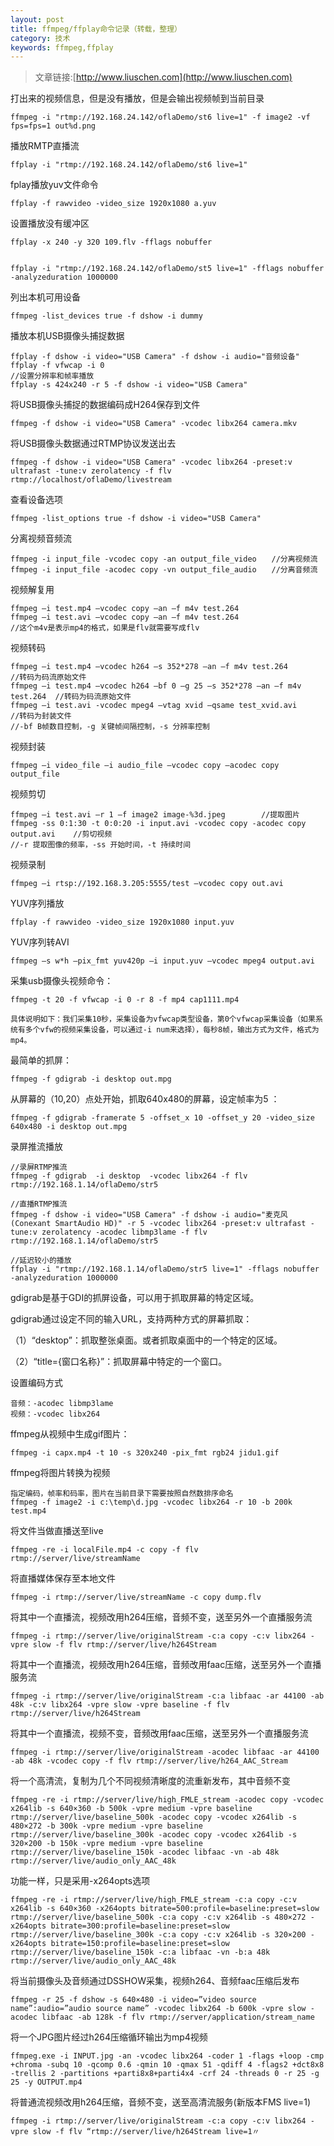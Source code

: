 ```yaml
---
layout: post
title: ffmpeg/ffplay命令记录（转载，整理）
category: 技术
keywords: ffmpeg,ffplay
---
```



>文章链接:[http://www.liuschen.com](http://www.liuschen.com)


打出来的视频信息，但是没有播放，但是会输出视频帧到当前目录

	ffmpeg -i "rtmp://192.168.24.142/oflaDemo/st6 live=1" -f image2 -vf fps=fps=1 out%d.png

播放RMTP直播流

	ffplay -i "rtmp://192.168.24.142/oflaDemo/st6 live=1"

fplay播放yuv文件命令

	ffplay -f rawvideo -video_size 1920x1080 a.yuv

设置播放没有缓冲区

	ffplay -x 240 -y 320 109.flv -fflags nobuffer


	ffplay -i "rtmp://192.168.24.142/oflaDemo/st5 live=1" -fflags nobuffer -analyzeduration 1000000

列出本机可用设备

	ffmpeg -list_devices true -f dshow -i dummy 

播放本机USB摄像头捕捉数据

	ffplay -f dshow -i video="USB Camera" -f dshow -i audio="音频设备"
	ffplay -f vfwcap -i 0
	//设置分辨率和帧率播放
	ffplay -s 424x240 -r 5 -f dshow -i video="USB Camera"


将USB摄像头捕捉的数据编码成H264保存到文件

	ffmpeg -f dshow -i video="USB Camera" -vcodec libx264 camera.mkv

将USB摄像头数据通过RTMP协议发送出去

	ffmpeg -f dshow -i video="USB Camera" -vcodec libx264 -preset:v ultrafast -tune:v zerolatency -f flv rtmp://localhost/oflaDemo/livestream

查看设备选项

	ffmpeg -list_options true -f dshow -i video="USB Camera" 

分离视频音频流

	ffmpeg -i input_file -vcodec copy -an output_file_video　　//分离视频流
	ffmpeg -i input_file -acodec copy -vn output_file_audio　　//分离音频流

视频解复用

	ffmpeg –i test.mp4 –vcodec copy –an –f m4v test.264
	ffmpeg –i test.avi –vcodec copy –an –f m4v test.264
	//这个m4v是表示mp4的格式，如果是flv就需要写成flv

视频转码

	ffmpeg –i test.mp4 –vcodec h264 –s 352*278 –an –f m4v test.264              //转码为码流原始文件
	ffmpeg –i test.mp4 –vcodec h264 –bf 0 –g 25 –s 352*278 –an –f m4v test.264  //转码为码流原始文件
	ffmpeg –i test.avi -vcodec mpeg4 –vtag xvid –qsame test_xvid.avi            //转码为封装文件
	//-bf B帧数目控制，-g 关键帧间隔控制，-s 分辨率控制

视频封装

	ffmpeg –i video_file –i audio_file –vcodec copy –acodec copy output_file

视频剪切

	ffmpeg –i test.avi –r 1 –f image2 image-%3d.jpeg        //提取图片
	ffmpeg -ss 0:1:30 -t 0:0:20 -i input.avi -vcodec copy -acodec copy output.avi    //剪切视频
	//-r 提取图像的频率，-ss 开始时间，-t 持续时间

视频录制

	ffmpeg –i rtsp://192.168.3.205:5555/test –vcodec copy out.avi

YUV序列播放

	ffplay -f rawvideo -video_size 1920x1080 input.yuv

YUV序列转AVI

	ffmpeg –s w*h –pix_fmt yuv420p –i input.yuv –vcodec mpeg4 output.avi

采集usb摄像头视频命令：

	ffmpeg -t 20 -f vfwcap -i 0 -r 8 -f mp4 cap1111.mp4

	具体说明如下：我们采集10秒，采集设备为vfwcap类型设备，第0个vfwcap采集设备（如果系统有多个vfw的视频采集设备，可以通过-i num来选择），每秒8帧，输出方式为文件，格式为mp4。


最简单的抓屏：

	ffmpeg -f gdigrab -i desktop out.mpg 

从屏幕的（10,20）点处开始，抓取640x480的屏幕，设定帧率为5 ：

	ffmpeg -f gdigrab -framerate 5 -offset_x 10 -offset_y 20 -video_size 640x480 -i desktop out.mpg 

录屏推流播放

	//录屏RTMP推流
	ffmpeg -f gdigrab  -i desktop  -vcodec libx264 -f flv rtmp://192.168.1.14/oflaDemo/str5

	//直播RTMP推流
	ffmpeg -f dshow -i video="USB Camera" -f dshow -i audio="麦克风 (Conexant SmartAudio HD)" -r 5 -vcodec libx264 -preset:v ultrafast -tune:v zerolatency -acodec libmp3lame -f flv rtmp://192.168.1.14/oflaDemo/str5

	//延迟较小的播放
	ffplay -i "rtmp://192.168.1.14/oflaDemo/str5 live=1" -fflags nobuffer -analyzeduration 1000000

gdigrab是基于GDI的抓屏设备，可以用于抓取屏幕的特定区域。

gdigrab通过设定不同的输入URL，支持两种方式的屏幕抓取：

（1）“desktop”：抓取整张桌面。或者抓取桌面中的一个特定的区域。

（2）“title={窗口名称}”：抓取屏幕中特定的一个窗口。

设置编码方式

	音频：-acodec libmp3lame
	视频：-vcodec libx264

ffmpeg从视频中生成gif图片：

	ffmpeg -i capx.mp4 -t 10 -s 320x240 -pix_fmt rgb24 jidu1.gif

ffmpeg将图片转换为视频

	指定编码，帧率和码率，图片在当前目录下需要按照自然数排序命名
	ffmpeg -f image2 -i c:\temp\d.jpg -vcodec libx264 -r 10 -b 200k  test.mp4

将文件当做直播送至live

	ffmpeg -re -i localFile.mp4 -c copy -f flv rtmp://server/live/streamName

将直播媒体保存至本地文件

	ffmpeg -i rtmp://server/live/streamName -c copy dump.flv

将其中一个直播流，视频改用h264压缩，音频不变，送至另外一个直播服务流

	ffmpeg -i rtmp://server/live/originalStream -c:a copy -c:v libx264 -vpre slow -f flv rtmp://server/live/h264Stream
 
将其中一个直播流，视频改用h264压缩，音频改用faac压缩，送至另外一个直播服务流

	ffmpeg -i rtmp://server/live/originalStream -c:a libfaac -ar 44100 -ab 48k -c:v libx264 -vpre slow -vpre baseline -f flv rtmp://server/live/h264Stream

将其中一个直播流，视频不变，音频改用faac压缩，送至另外一个直播服务流

	ffmpeg -i rtmp://server/live/originalStream -acodec libfaac -ar 44100 -ab 48k -vcodec copy -f flv rtmp://server/live/h264_AAC_Stream

将一个高清流，复制为几个不同视频清晰度的流重新发布，其中音频不变

	ffmpeg -re -i rtmp://server/live/high_FMLE_stream -acodec copy -vcodec x264lib -s 640×360 -b 500k -vpre medium -vpre baseline rtmp://server/live/baseline_500k -acodec copy -vcodec x264lib -s 480×272 -b 300k -vpre medium -vpre baseline rtmp://server/live/baseline_300k -acodec copy -vcodec x264lib -s 320×200 -b 150k -vpre medium -vpre baseline rtmp://server/live/baseline_150k -acodec libfaac -vn -ab 48k rtmp://server/live/audio_only_AAC_48k

功能一样，只是采用-x264opts选项

	ffmpeg -re -i rtmp://server/live/high_FMLE_stream -c:a copy -c:v x264lib -s 640×360 -x264opts bitrate=500:profile=baseline:preset=slow rtmp://server/live/baseline_500k -c:a copy -c:v x264lib -s 480×272 -x264opts bitrate=300:profile=baseline:preset=slow rtmp://server/live/baseline_300k -c:a copy -c:v x264lib -s 320×200 -x264opts bitrate=150:profile=baseline:preset=slow rtmp://server/live/baseline_150k -c:a libfaac -vn -b:a 48k rtmp://server/live/audio_only_AAC_48k

将当前摄像头及音频通过DSSHOW采集，视频h264、音频faac压缩后发布

	ffmpeg -r 25 -f dshow -s 640×480 -i video=”video source name”:audio=”audio source name” -vcodec libx264 -b 600k -vpre slow -acodec libfaac -ab 128k -f flv rtmp://server/application/stream_name

将一个JPG图片经过h264压缩循环输出为mp4视频

	ffmpeg.exe -i INPUT.jpg -an -vcodec libx264 -coder 1 -flags +loop -cmp +chroma -subq 10 -qcomp 0.6 -qmin 10 -qmax 51 -qdiff 4 -flags2 +dct8x8 -trellis 2 -partitions +parti8x8+parti4x4 -crf 24 -threads 0 -r 25 -g 25 -y OUTPUT.mp4

将普通流视频改用h264压缩，音频不变，送至高清流服务(新版本FMS live=1)

	ffmpeg -i rtmp://server/live/originalStream -c:a copy -c:v libx264 -vpre slow -f flv “rtmp://server/live/h264Stream live=1〃
